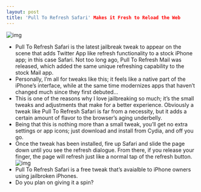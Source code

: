 ```yaml
---
layout: post
title: 'Pull To Refresh Safari' Makes it Fresh to Reload the Web
---
```

![img](http://media.idownloadblog.com/wp-content/uploads/2010/12/Pull-To-Refresh-Safari-02.jpg)
* Pull To Refresh Safari is the latest jailbreak tweak to appear on the scene that adds Twitter App like refresh functionality to a stock iPhone app; in this case Safari. Not too long ago, Pull To Refresh Mail was released, which added the same unique refreshing capability to the stock Mail app.
* Personally, I’m all for tweaks like this; it feels like a native part of the iPhone’s interface, while at the same time modernizes apps that haven’t changed much since they first debuted…
* This is one of the reasons why I love jailbreaking so much; it’s the small tweaks and adjustments that make for a better experience. Obviously a tweak like Pull To Refresh Safari is far from a necessity, but it adds a certain amount of flavor to the browser’s aging underbelly.
* Being that this is nothing more than a small tweak, you’ll get no extra settings or app icons; just download and install from Cydia, and off you go.
* Once the tweak has been installed, fire up Safari and slide the page down until you see the refresh dialogue. From there, if you release your finger, the page will refresh just like a normal tap of the refresh button.
![img](http://media.idownloadblog.com/wp-content/uploads/2010/12/Pull-To-Refresh-Safari-03.png)
* Pull To Refresh Safari is a free tweak that’s avaialble to iPhone owners using jailbroken iPhones.
* Do you plan on giving it a spin?

